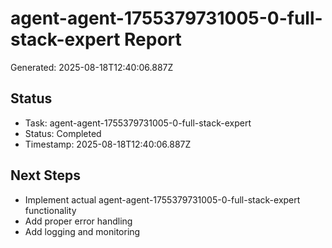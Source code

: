 # agent-agent-1755379731005-0-full-stack-expert Report

Generated: 2025-08-18T12:40:06.887Z

## Status
- Task: agent-agent-1755379731005-0-full-stack-expert
- Status: Completed
- Timestamp: 2025-08-18T12:40:06.887Z

## Next Steps
- Implement actual agent-agent-1755379731005-0-full-stack-expert functionality
- Add proper error handling
- Add logging and monitoring
